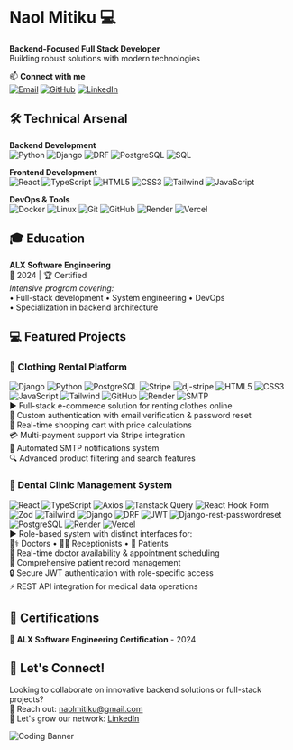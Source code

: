 # Naol Mitiku 💻  
**Backend-Focused Full Stack Developer**  
Building robust solutions with modern technologies  

📫 **Connect with me**  
[![Email](https://img.shields.io/badge/-naolmitiku@gmail.com-D14836?style=flat&logo=gmail&logoColor=white)](mailto:naolmitiku@gmail.com)
[![GitHub](https://img.shields.io/badge/-@Naola1-181717?style=flat&logo=github)](https://github.com/Naola1)
[![LinkedIn](https://img.shields.io/badge/-Naol_Mitiku-0077B5?style=flat&logo=linkedin)](https://www.linkedin.com/in/naol-mitiku-0a48a423b/)

## 🛠️ Technical Arsenal  
**Backend Development**  
![Python](https://img.shields.io/badge/-Python-3776AB?logo=python&logoColor=white) ![Django](https://img.shields.io/badge/-Django-092E20?logo=django) ![DRF](https://img.shields.io/badge/-Django_REST-FF1709?logo=django&logoColor=white) ![PostgreSQL](https://img.shields.io/badge/-PostgreSQL-4169E1?logo=postgresql) ![SQL](https://img.shields.io/badge/-SQL-4479A1?logo=postgresql&logoColor=white)

**Frontend Development**  
![React](https://img.shields.io/badge/-React-61DAFB?logo=react&logoColor=black) ![TypeScript](https://img.shields.io/badge/-TypeScript-3178C6?logo=typescript) ![HTML5](https://img.shields.io/badge/-HTML5-E34F26?logo=html5&logoColor=white) ![CSS3](https://img.shields.io/badge/-CSS3-1572B6?logo=css3) ![Tailwind](https://img.shields.io/badge/-Tailwind-06B6D4?logo=tailwind-css) ![JavaScript](https://img.shields.io/badge/-JavaScript-F7DF1E?logo=javascript&logoColor=black)

**DevOps & Tools**  
![Docker](https://img.shields.io/badge/-Docker-2496ED?logo=docker) ![Linux](https://img.shields.io/badge/-Linux-FCC624?logo=linux) ![Git](https://img.shields.io/badge/-Git-F05032?logo=git) ![GitHub](https://img.shields.io/badge/-GitHub-181717?logo=github) ![Render](https://img.shields.io/badge/-Render-46E3B7) ![Vercel](https://img.shields.io/badge/-Vercel-000000?logo=vercel)

## 🎓 Education  
**ALX Software Engineering**  
📆 2024 | 🏆 Certified  
_Intensive program covering:_  
• Full-stack development • System engineering • DevOps  
• Specialization in backend architecture

## 💻 Featured Projects  

### 🛒 Clothing Rental Platform  
![Django](https://img.shields.io/badge/-Django-092E20) ![Python](https://img.shields.io/badge/-Python-3776AB) ![PostgreSQL](https://img.shields.io/badge/-PostgreSQL-4169E1) ![Stripe](https://img.shields.io/badge/-Stripe-008CDD) ![dj-stripe](https://img.shields.io/badge/-dj--stripe-008CDD) ![HTML5](https://img.shields.io/badge/-HTML5-E34F26) ![CSS3](https://img.shields.io/badge/-CSS3-1572B6) ![JavaScript](https://img.shields.io/badge/-JavaScript-F7DF1E) ![Tailwind](https://img.shields.io/badge/-Tailwind-06B6D4) ![GitHub](https://img.shields.io/badge/-GitHub-181717) ![Render](https://img.shields.io/badge/-Render-46E3B7) ![SMTP](https://img.shields.io/badge/-SMTP-EA4335?logo=gmail)  
▶️ Full-stack e-commerce solution for renting clothes online  
🔐 Custom authentication with email verification & password reset  
🛒 Real-time shopping cart with price calculations  
💳 Multi-payment support via Stripe integration  
📧 Automated SMTP notifications system  
🔍 Advanced product filtering and search features

### 🏥 Dental Clinic Management System  
![React](https://img.shields.io/badge/-React-61DAFB) ![TypeScript](https://img.shields.io/badge/-TypeScript-3178C6) ![Axios](https://img.shields.io/badge/-Axios-5A29E4) ![Tanstack Query](https://img.shields.io/badge/-Tanstack_Query-FF4154?logo=reactquery) ![React Hook Form](https://img.shields.io/badge/-React_Hook_Form-EC5990) ![Zod](https://img.shields.io/badge/-Zod-3066BE) ![Tailwind](https://img.shields.io/badge/-Tailwind-06B6D4) ![Django](https://img.shields.io/badge/-Django-092E20) ![DRF](https://img.shields.io/badge/-DRF-FF1709) ![JWT](https://img.shields.io/badge/-JWT-000000) ![Django-rest-passwordreset](https://img.shields.io/badge/-Django_rest_passwordreset-FF1709) ![PostgreSQL](https://img.shields.io/badge/-PostgreSQL-4169E1) ![Render](https://img.shields.io/badge/-Render-46E3B7) ![Vercel](https://img.shields.io/badge/-Vercel-000000)  
▶️ Role-based system with distinct interfaces for:  
👨⚕️ Doctors • 🧑💼 Receptionists • 👤 Patients  
📅 Real-time doctor availability & appointment scheduling  
📝 Comprehensive patient record management  
🔒 Secure JWT authentication with role-specific access  
⚡ REST API integration for medical data operations

## 📜 Certifications  
🏅 **ALX Software Engineering Certification** - 2024  

## 🚀 Let's Connect!  
Looking to collaborate on innovative backend solutions or full-stack projects?  
📧 Reach out: [naolmitiku@gmail.com](mailto:naolmitiku@gmail.com)  
💼 Let's grow our network: [LinkedIn](https://www.linkedin.com/in/naol-mitiku-0a48a423b/)

![Coding Banner](https://readme-typing-svg.demolab.com/?font=Fira+Code&pause=1000&color=54A2FF&width=435&lines=Turning+ideas+into+functional+code;Backend+architect+with+a+full-stack+vision;Always+learning+%26+building)
